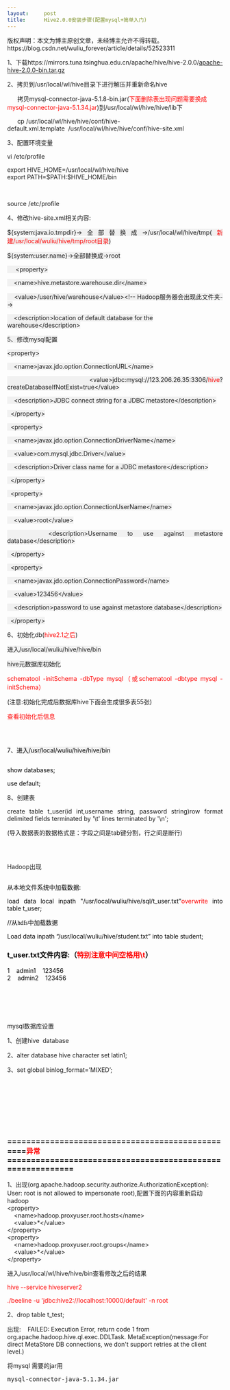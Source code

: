 ```yaml
---
layout:     post
title:      Hive2.0.0安装步骤(配置mysql+简单入门)
---
```

<div id="article_content" class="article_content clearfix csdn-tracking-statistics" data-pid="blog" data-mod="popu_307" data-dsm="post">
								<div class="article-copyright">
					版权声明：本文为博主原创文章，未经博主允许不得转载。					https://blog.csdn.net/wuliu_forever/article/details/52523311				</div>
								            <link rel="stylesheet" href="https://csdnimg.cn/release/phoenix/template/css/ck_htmledit_views-f76675cdea.css">
						<div class="htmledit_views" id="content_views">
                
<p>1、下载https://mirrors.tuna.tsinghua.edu.cn/apache/hive/hive-2.0.0/<a href="https://mirrors.tuna.tsinghua.edu.cn/apache/hive/hive-2.0.0/apache-hive-2.0.0-bin.tar.gz" rel="nofollow">apache-hive-2.0.0-bin.tar.gz</a><br></p>
<p>2、拷贝到/usr/local/wl/hive目录下进行解压并重新命名hive</p>
<p>      拷贝mysql-connector-java-5.1.8-bin.jar(<span style="color:#FF0000;">下面删除表出现问题需要换成mysql-connector-java-5.1.34.jar</span>)到/usr/local/wl/hive/hive/lib下</p>
<p>      cp /usr/local/wl/hive/hive/conf/hive-default.xml.template  /usr/local/wl/hive/hive/conf/hive-site.xml</p>
<p>3、配置环境变量</p>
<p>vi /etc/profile<br></p>
<p>export HIVE_HOME=/usr/local/wl/hive/hive<br>
export PATH=$PATH:$HIVE_HOME/bin</p>
<p><br></p>
<p>source /etc/profile<br></p>
<p>4、修改hive-site.xml相关内容:</p>
<p></p>
<p align="justify"><span style="background:rgb(241,241,241);">${system:java.io.tmpdir}-&gt;全部替换成-&gt;/usr/local/wl/hive/tmp(<span style="color:#FF0000;">新建/usr/local/wuliu/hive/tmp/root目录</span>)</span></p>
<p align="justify"><span style="background:rgb(241,241,241);">${system:user.name}-&gt;<span style="background:rgb(241,241,241);">全部替换成</span>-&gt;root</span></p>
<p align="justify"><span style="background:rgb(241,241,241);"></span></p>
<p align="justify"><span style="background:rgb(241,241,241);">     &lt;property&gt;</span></p>
<p align="justify"><span style="background:rgb(241,241,241);">    &lt;name&gt;hive.metastore.warehouse.dir&lt;/name&gt;</span></p>
<p align="justify"><span style="background:rgb(241,241,241);">    &lt;value&gt;/user/hive/warehouse&lt;/value&gt;&lt;!-- Hadoop服务器会出现此文件夹--&gt;<br></span></p>
<p><span style="background:rgb(241,241,241);">    &lt;description&gt;location of default database for the warehouse&lt;/description&gt;</span></p>
<p><span style="background:rgb(241,241,241);">5、修改mysql配置<br></span></p>
<p><span style="background:rgb(241,241,241);"></span></p>
<p align="justify"><span style="background:rgb(241,241,241);">&lt;property&gt;</span></p>
<p align="justify"><span style="background:rgb(241,241,241);">    &lt;name&gt;javax.jdo.option.ConnectionURL&lt;/name&gt;</span></p>
<p align="justify"><span style="background:rgb(241,241,241);">    &lt;value&gt;jdbc:mysql://123.206.26.35:3306/<span style="color:#FF0000;">hive</span>?createDatabaseIfNotExist=true&lt;/value&gt;</span></p>
<p align="justify"><span style="background:rgb(241,241,241);">    &lt;description&gt;JDBC connect string for a JDBC metastore&lt;/description&gt;</span></p>
<p align="justify"><span style="background:rgb(241,241,241);">  &lt;/property&gt;</span></p>
<p align="justify"><span style="background:rgb(241,241,241);">  &lt;property&gt;</span></p>
<p align="justify"><span style="background:rgb(241,241,241);">    &lt;name&gt;javax.jdo.option.ConnectionDriverName&lt;/name&gt;</span></p>
<p align="justify"><span style="background:rgb(241,241,241);">    &lt;value&gt;com.mysql.jdbc.Driver&lt;/value&gt;</span></p>
<p align="justify"><span style="background:rgb(241,241,241);">    &lt;description&gt;Driver class name for a JDBC metastore&lt;/description&gt;</span></p>
<p align="justify"><span style="background:rgb(241,241,241);">  &lt;/property&gt;</span></p>
<p align="justify"><span style="background:rgb(241,241,241);">  &lt;property&gt;</span></p>
<p align="justify"><span style="background:rgb(241,241,241);">    &lt;name&gt;javax.jdo.option.ConnectionUserName&lt;/name&gt;</span></p>
<p align="justify"><span style="background:rgb(241,241,241);">    &lt;value&gt;root&lt;/value&gt;</span></p>
<p align="justify"><span style="background:rgb(241,241,241);">    &lt;description&gt;Username to use against metastore database&lt;/description&gt;</span></p>
<p align="justify"><span style="background:rgb(241,241,241);">  &lt;/property&gt;</span></p>
<p align="justify"><span style="background:rgb(241,241,241);">  &lt;property&gt;</span></p>
<p align="justify"><span style="background:rgb(241,241,241);">    &lt;name&gt;javax.jdo.option.ConnectionPassword&lt;/name&gt;</span></p>
<p align="justify"><span style="background:rgb(241,241,241);">    &lt;value&gt;123456&lt;/value&gt;</span></p>
<p align="justify"><span style="background:rgb(241,241,241);">    &lt;description&gt;password to use against metastore database&lt;/description&gt;</span></p>
<p align="justify"><span style="background:rgb(241,241,241);">  &lt;/property&gt;</span></p>
6、初始化db(<span style="color:#FF0000;">hive2.1之后</span>)
<p><span style="background:rgb(241,241,241);">进入/usr/local/wuliu/hive/hive/bin <br></span></p>
<p><span style="background:rgb(241,241,241);">hive元数据库初始化</span></p>
<p><span style="background:rgb(241,241,241);"></span></p>
<p align="justify"><span style="color:#FF0000;">schematool -initSchema -dbType mysql（或<span style="color:#FF0000;">schematool </span>-dbtype mysql -initSchema）</span></p>
<p align="justify">(注意:初始化完成后数据库hive下面会生成很多表55张)</p>
<p align="justify"><span style="color:#FF0000;">查看初始化后信息  <br></span></p>
<p align="justify"><span style="color:#FF0000;"><img src="https://img-blog.csdn.net/20160914095344888?watermark/2/text/aHR0cDovL2Jsb2cuY3Nkbi5uZXQv/font/5a6L5L2T/fontsize/400/fill/I0JBQkFCMA==/dissolve/70/gravity/Center" alt=""><br></span></p>
<p align="justify"><span style="color:#FF0000;"><br></span></p>
<p align="justify"><span style="color:#FF0000;"><span style="color:#000000;">7、<span style="background:rgb(241,241,241);"><span style="background:rgb(241,241,241);">进入/usr/local/wuliu/hive/hive/bin</span></span></span></span></p>
<p align="justify"><span style="color:#FF0000;"><span style="color:#000000;"><img src="https://img-blog.csdn.net/20160913101111764?watermark/2/text/aHR0cDovL2Jsb2cuY3Nkbi5uZXQv/font/5a6L5L2T/fontsize/400/fill/I0JBQkFCMA==/dissolve/70/gravity/Center" alt=""><br></span></span></p>
<p align="justify"><span style="color:#FF0000;"><span style="color:#000000;">show databases;</span></span></p>
<p align="justify"><span style="color:#FF0000;"><span style="color:#000000;">use default;</span><br></span></p>
8、创建表
<p><span style="background:rgb(241,241,241);"></span></p>
<p align="justify">create table t_user(id int,username string, password string)row format delimited fields terminated by '\t' lines terminated by '\n';<span><br></span></p>
<p align="justify"><span>(</span><span><span style="font-family:'宋体';">导入数据表的数据格式是：字段之间是</span>tab键分割，行之间是断行</span><span>)</span></p>
<p align="justify"><span><img src="https://img-blog.csdn.net/20160913101216827?watermark/2/text/aHR0cDovL2Jsb2cuY3Nkbi5uZXQv/font/5a6L5L2T/fontsize/400/fill/I0JBQkFCMA==/dissolve/70/gravity/Center" alt=""><br></span></p>
<p align="justify"><span><br></span></p>
<p align="justify"><span>Hadoop出现</span></p>
<p align="justify"><span><img src="https://img-blog.csdn.net/20160913101251509?watermark/2/text/aHR0cDovL2Jsb2cuY3Nkbi5uZXQv/font/5a6L5L2T/fontsize/400/fill/I0JBQkFCMA==/dissolve/70/gravity/Center" alt=""><br></span></p>
<p align="justify"><span></span></p>
<p align="justify"><span style="font-family:'宋体';color:#000000;">从本地文件系统中加载数据</span><span style="color:#000000;">:</span></p>
<p align="justify"><span style="color:#000000;">load data local inpath "/usr/local/wuliu/hive/sql/t_user.txt"<span style="color:#FF0000;">overwrite </span>into table t_user;</span></p>
<p align="justify"><span style="color:#000000;">//<span style="font-family:'宋体';">从</span><span style="font-family:Calibri;">hdfs</span><span style="font-family:'宋体';">中加载数据</span></span></p>
<p align="justify"><span style="color:#000000;">Load data inpath “/usr/local/wuliu/hive/student.txt” into table student;</span></p>
<h3 align="justify"><span style="color:#000000;">t_user.txt文件内容:（<span style="color:#FF0000;">特别注意中间空格用\t</span>）</span></h3>
<p align="justify"><span style="color:#000000;">1    admin1    123456<br>
2    admin2    123456<br></span></p>
<p align="justify"><span style="color:#000000;"><br></span></p>
<img src="https://img-blog.csdn.net/20160913101620672?watermark/2/text/aHR0cDovL2Jsb2cuY3Nkbi5uZXQv/font/5a6L5L2T/fontsize/400/fill/I0JBQkFCMA==/dissolve/70/gravity/Center" alt=""><br><br><img src="https://img-blog.csdn.net/20160913101718391?watermark/2/text/aHR0cDovL2Jsb2cuY3Nkbi5uZXQv/font/5a6L5L2T/fontsize/400/fill/I0JBQkFCMA==/dissolve/70/gravity/Center" alt=""><br><br><p>mysql数据库设置</p>
<p>1、创建hive  database</p>
<p>2、alter database hive character set latin1;<br></p>
<p>3、set global binlog_format=’MIXED’;</p>
<p><br></p>
<br><p><span><br></span></p>
<p><span><br></span></p>
<h3><span>=================================================<span style="color:#FF0000;">异常</span>===========================================================<br></span></h3>
<p><span>1、出现(org.apache.hadoop.security.authorize.AuthorizationException): User: root is not allowed to impersonate root),配置下面的内容重新启动hadoop<br>
&lt;property&gt;<br>
    &lt;name&gt;hadoop.proxyuser.root.hosts&lt;/name&gt;<br>
    &lt;value&gt;*&lt;/value&gt;<br>
&lt;/property&gt;<br>
&lt;property&gt;<br>
    &lt;name&gt;hadoop.proxyuser.root.groups&lt;/name&gt;<br>
    &lt;value&gt;*&lt;/value&gt;<br>
&lt;/property&gt;</span></p>
<p><span>进入/usr/local/wl/hive/hive/bin查看修改之后的结果<br></span></p>
<p><span style="color:#FF0000;"><span>hive --service hiveserver2<br></span></span></p>
<p><span><span style="color:#FF0000;">./beeline -u 'jdbc:hive2://localhost:10000/default' -n root</span><br></span></p>
<p><span>2、drop table t_test;</span></p>
<p><span>出现:    FAILED: Execution Error, return code 1 from org.apache.hadoop.hive.ql.exec.DDLTask. MetaException(message:For direct MetaStore DB connections, we don't support retries at the client level.)</span></p>
<p><span>将mysql 需要的jar用</span></p>
<pre>mysql-connector-java-5.1.34.jar</pre>
<br><p></p>
<br>            </div>
                </div>